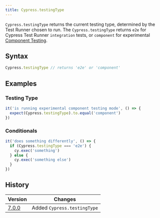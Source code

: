 ```yaml
---
title: Cypress.testingType
---
```


`Cypress.testingType` returns the current testing type, determined by the Test
Runner chosen to run. The `Cypress.testingType` returns `e2e` for Cypress Test
Runner `integration` tests, or `component` for experimental
[Component Testing](/guides/overview/choosing-e2e-or-ct#What-is-Component-Testing).

## Syntax

```javascript
Cypress.testingType // returns 'e2e' or 'component'
```

## Examples

### Testing Type

```javascript
it('is running experimental component testing mode', () => {
  expect(Cypress.testingType).to.equal('component')
})
```

### Conditionals

```javascript
it('does something differently', () => {
  if (Cypress.testingType === 'e2e') {
    cy.exec('something')
  } else {
    cy.exec('something else')
  }
})
```

## History

| Version                               | Changes                     |
| ------------------------------------- | --------------------------- |
| [7.0.0](/guides/references/changelog) | Added `Cypress.testingType` |
